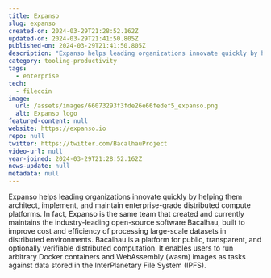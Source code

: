 ```yaml
---
title: Expanso
slug: expanso
created-on: 2024-03-29T21:28:52.162Z
updated-on: 2024-03-29T21:41:50.805Z
published-on: 2024-03-29T21:41:50.805Z
description: "Expanso helps leading organizations innovate quickly by helping them architect, implement, and maintain enterprise-grade distributed compute platforms."
category: tooling-productivity
tags:
  - enterprise
tech:
  - filecoin
image:
  url: /assets/images/66073293f3fde26e66fedef5_expanso.png
  alt: Expanso logo
featured-content: null
website: https://expanso.io
repo: null
twitter: https://twitter.com/BacalhauProject
video-url: null
year-joined: 2024-03-29T21:28:52.162Z
news-update: null
metadata: null
---
```


Expanso helps leading organizations innovate quickly by helping them architect, implement, and maintain enterprise-grade distributed compute platforms. In fact, Expanso is the same team that created and currently maintains the industry-leading open-source software Bacalhau, built to improve cost and efficiency of processing large-scale datasets in distributed environments. Bacalhau is a platform for public, transparent, and optionally verifiable distributed computation. It enables users to run arbitrary Docker containers and WebAssembly (wasm) images as tasks against data stored in the InterPlanetary File System (IPFS).
